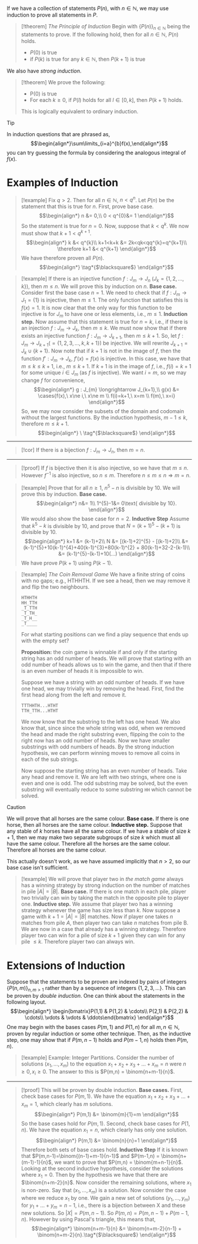 If we have a collection of statements $P(n)$, with $n\in \mathbb{N}$, we may use induction to prove all statements in $P$.
>[!theorem]
>*The Principle of Induction*
>Begin with $\left\{P(n)\right\}_{n\in \mathbb{N}}$ being the statements to prove.
>If the following hold, then for all $n\in \mathbb{N}$, $P(n)$ holds.
>- $P(0)$ is true
>- if $P(k)$ is true for any $k\in \mathbb{N}$, then $P(k+1)$ is true

We also have *strong induction*.
>[!theorem]
>We prove the following:
>- P(0) is true
>- For each $k\ge 0$, if $P(l)$ holds for all $l\in [0, k]$, then $P(k+1)$ holds.
>
>This is logically equivalent to ordinary induction.

>[!tip]
>In induction questions that are phrased as,
>$$\begin{align*}\sum\limits_{i=a}^{b}f(x),\end{align*}$$
>you can try guessing the formula by considering the analogous integral of $f(x)$.

# Examples of Induction

>[!example]
> Fix $q>2$. Then for all $n\in \mathbb{N}$, $n<q^{n}$.
> Let $P(n)$ be the statement that this is true for $n$.
> First, prove base case.
> $$\begin{align*}
> n &= 0,\\
> 0 < q^{0}&= 1
> \end{align*}$$
> So the statement is true for $n=0$.
> Now, suppose that $k<q^{k}$. We now must show that $k+1 < q^{k+1}$.
> $$\begin{align*}
> k &< q^{k}\\
> k+1<k+k &= 2k<qk<qq^{k}=q^{k+1}\\
> \therefore k+1 &< q^{k+1}
> \end{align*}$$
> We have therefore proven all $P(n)$.
> $$\begin{align*}
> \tag*{$\blacksquare$}
> \end{align*}$$

>[!example]
> If there is an injective function $f : J_{m} \longrightarrow J_{n}$ ($J_{k} = \left\{1,2,...,k\right\}$), then $m\le n$.
> We will prove this by induction on $n$.
> **Base case.**
> Consider first the base case $n=1$. We need to check that if $f : J_{m} \longrightarrow J_{1}=\left\{1\right\}$ is injective, then $m\le 1$.
> The only function that satisfies this is $f(x)=1$. It is now clear that the only way for this function to be injective is for $J_{m}$ to have one or less elements, i.e., $m\le 1$.
> **Induction step.**
> Now assume that this statement is true for $n=k$, i.e., if there is an injection $f : J_{m} \longrightarrow J_{k}$, then $m\le k$. We must now show that if there exists an injective function $f : J_{m} \longrightarrow J_{k+1}$, then $m\le k+1$.
> So, let $f : J_{m} \longrightarrow J_{k+1}(=\left\{1,2,3,...,k,k+1\right\})$ be injective. We will rewrite $J_{k+1}=J_{k}\cup \left\{k+1\right\}$.
> Now note that if $k+1$ is not in the image of $f$, then the function $f' : J_{m} \longrightarrow J_{k}$, $f'(x)=f(x)$ is injective. In this case, we have that $m\le k \le k+1$, i.e., $m\le k+1$.
> If $k+1$ is in the image of $f$, i.e., $f(i)=k+1$ for some unique $i\in J_{m}$ (as $f$ is injective).
> We want $i=m$, so we may change $f$ for convenience,
> $$\begin{align*}
> g : J_{m} \longrightarrow J_{k+1},\\
> g(x) &= \cases{f(x),\ x\ne i,\ x\ne m \\ f(i)=k+1,\ x=m \\ f(m),\ x=i}
> \end{align*}$$
> So, we may now consider the subsets of the domain and codomain without the largest functions. By the induction hypothesis, $m-1\le k$, therefore $m\le k+1$.
> $$\begin{align*}
> \ \tag*{$\blacksquare$}
> \end{align*}$$
---
>[!cor]
>If there is a bijection $f : J_{m} \longrightarrow J_{n}$, then $m=n$.
---
>[!proof]
>If $f$ is bijective then it is also injective, so we have that $m\le n$. However $f^{-1}$ is also injective, so $n\le m$. Therefore $n\le m\le n \Rightarrow m=n$.

>[!example]
> Prove that for all $n\ge 1$, $n^{5} - n$ is divisible by $10$.
> We will prove this by induction.
> **Base case.**
> $$\begin{align*}
> n&= 1\\
> 1^{5}-1&= 0\text{ divisible by 10}.
> \end{align*}$$
> We would also show the base case for $n=2$.
> **Inductive Step**
> Assume that $k^{5}-k$ is divisible by 10, and prove that $N=(k+1)^{5}-(k+1)$ is divisible by 10.
> $$\begin{align*}
> k+1 &= (k-1)+2\\
> N &= [(k-1)+2]^{5} - [(k-1)+2]\\
> &= (k-1)^{5}+10(k-1)^{4}+40(k-1)^{3}+80(k-1)^{2} + 80(k-1)+32-2-(k-1)\\
> &= (k-1)^{5}-(k-1)+10(...)
> \end{align*}$$
> We have prove $P(k+1)$ using $P(k-1)$.

>[!example]
> *The Coin Removal Game*
> We have a finite string of coins with no gaps; e.g., HTHHTH.
> If we see a head, then we may remove it and flip the two neighbours.
> ```
> HTHHTH
> HH_TTH
> _T_TTH
> _T_TH_
> _T_H__
> _T____
> ```
> For what starting positions can we find a play sequence that ends up with the empty set?
> 
> **Proposition:** the coin game is winnable if and only if the starting string has an odd number of heads.
> We will prove that starting with an odd number of heads allows us to win the game, and then that if there is an even number of heads it is impossible to win.
> 
> Suppose we have a string with an odd number of heads.
> If we have one head, we may trivially win by removing the head.
> First, find the first head along from the left and remove it.
> ```
> TTTHHTH...HTHT
> TTH_TTH...HTHT
> ```
> We now know that the substring to the left has one head.
> We also know that, since since the whole string was odd, when we removed the head and made the right substring even, flipping the coin to the right now has an odd number of heads.
> Now we have smaller substrings with odd numbers of heads.
> By the strong induction hypothesis, we can perform winning moves to remove all coins in each of the sub strings.
> 
> Now suppose the starting string has an even number of heads.
> Take any head and remove it. We are left with two strings, where one is even and one is odd. The odd substring may be solved, but the even substring will eventually reduce to some substring `HH` which cannot be solved.

>[!caution]
>We will prove that all horses are the same colour.
> **Base case.**
> If there is one horse, then all horses are the same colour.
> **Inductive step.**
> Suppose that any stable of $k$ horses have all the same colour.
> If we have a stable of size $k+1$, then we may make two separate subgroups of size $k$ which must all have the same colour. Therefore all the horses are the same colour.
> Therefore all horses are the same colour.
> 
> This actually doesn't work, as we have assumed implicitly that $n>2$, so our base case isn't sufficient.

>[!example]
> We will prove that player two in *the match game* always has a winning strategy by strong induction on the number of matches in pile $|A|=|B|$.
> **Base case.**
> If there is one match in each pile, player two trivially can win by taking the match in the opposite pile to player one.
> **Inductive step.**
> We assume that player two has a winning strategy whenever the game has size less than $k$.
> Now suppose a game with $k+1=|A|=|B|$ matches.
> Now if player one takes $n$ matches from pile $A$, then player two can take $n$ matches from pile B. We are now in a case that already has a winning strategy. Therefore player two can win for a pile of size $k+1$ given they can win for any pile $\le k$.
> Therefore player two can always win.

# Extensions of Induction
Suppose that the statements to be proven are indexed by pairs of integers $\left\{P(n,m)\right\}_{n,m>1}$ rather than by a sequence of integers $\left\{1,2,3,...\right\}$. This can be proven by *double induction*.
One can think about the statements in the following layout.
$$\begin{align*}
\begin{bmatrix}P(1,1) & P(1,2) & \cdots\\
P(2,1) & P(2,2) & \cdots\\
\vdots & \vdots & \ddots\end{bmatrix}
\end{align*}$$
One may begin with the bases cases $P(m,1)$ and $P(1,n)$ for all $m,n\in \mathbb{N}$, proven by regular induction or some other technique.
Then, as the inductive step, one may show that if $P(m, n-1)$ holds and $P(m-1,n)$ holds then $P(m,n)$.

>[!example] Example: Integer Partitions.
>Consider the number of solutions $(x_{1}, ..., x_{m})$ to the equation $x_{1}+x_{2}+x_{3}+...+x_{m}=n$ were $n\ge 0, x_{i}\ge 0$.
>The answer to this is $P(m,n) = \binom{n+m-1}{n}$.
---
>[!proof]
> This will be proven by double induction.
> **Base cases.**
> First, check base cases for $P(m,1)$.
> We have the equation $x_{1}+ x_{2}+ x_{3}+ ... + x_{m}=1$, which clearly has $m$ solutions.
> $$\begin{align*}
> P(m,1) &= \binom{m}{1}=m
> \end{align*}$$
> So the base cases hold for $P(m,1)$.
> Second, check base cases for $P(1,n)$.
> We have the equation $x_{1} = n$, which clearly has only one solution.
> $$\begin{align*}
> P(m,1) &= \binom{n}{n}=1
> \end{align*}$$
> Therefore both sets of base cases hold.
> **Inductive Step**
> If it is known that $P(m,n-1)=\binom{(n-1)+m-1}{n-1}$ and $P(m-1,n) = \binom{n+(m-1)-1}{n}$, we want to prove that $P(m,n) = \binom{m+n-1}{n}$.
> Looking at the second inductive hypothesis, consider the solutions where $x_{1}=0$. Then by the hypothesis we have that there are $\binom{n+m-2}{n}$. Now consider the remaining solutions, where $x_{1}$ is non-zero.
> Say that $(x_{1}, ..., x_{m})$ is a solution. Now consider the case where we reduce $x_{1}$ by one. We gain a new set of solutions $(y_{1}, ..., y_{m})$ for $y_{1}+...+y_{m} = n-1$, i.e., there is a bijection between X and these new solutions. So $|X| = P(m, n-1)$. So $P(m,n) = P(m,n-1)+P(m-1,n)$.
> However by using Pascal's triangle, this means that,
> $$\begin{align*}
> \binom{n+m-1}{n} &= \binom{n+m-2}{n-1} + \binom{n+m-2}{n}.\tag*{$\blacksquare$}
> \end{align*}$$
> 